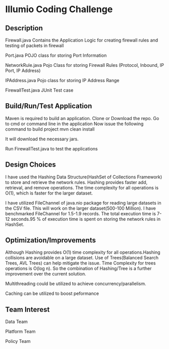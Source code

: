 # Illumio Coding Challenge

## Description

Firewall.java Contains the Application Logic for creating firewall rules and testing of packets in firewall 

Port.java POJO class for storing Port Information

NetworkRule.java Pojo Class for storing Firewall Rules (Protocol, Inbound, IP Port, IP Address)

IPAddress.java Pojo class for storing IP Address Range

FirewallTest.java  JUnit Test case

## Build/Run/Test Application
Maven is required to build an application. Clone or Download the repo. Go to cmd or command line in the application
Now issue the following command to build project 
mvn clean install 

It will download the necessary jars. 

Run FirewallTest.java to test the applications

## Design Choices
I  have used the Hashing Data Structure(HashSet of Collections Framework) to store and retrieve the network rules. Hashing provides faster add, retrieval, and remove operations.
The time complexity for all operations is O(1), which is faster for the larger dataset.

I have utilized FileChannel of java.nio package for reading large datasets in the CSV file. This will work on the larger dataset(500-100 Million).
I have benchmarked FileChannel for 1.5-1.9 records. The total execution time is 7-12 seconds.95 % of execution time is spent on storing the network rules in HashSet.

## Optimization/Improvements
Although Hashing provides O(1) time complexity for all operations.Hashing collisions are avoidable on a large dataset. Use of Trees(Balanced Search Trees, AVL Trees) can help mitigate the issue. Time Complexity for trees operations is O(log n). So the combination of Hashing/Tree is a further improvement over the current solution.
 
Multithreading could be utilized to achieve concurrency/parallelism. 

Caching can be utilized to boost peformance

## Team Interest
Data Team

Platform Team

Policy Team
